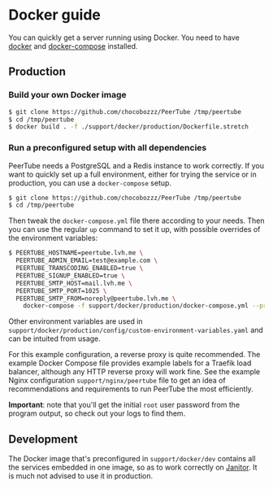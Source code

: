 # Docker guide

You can quickly get a server running using Docker. You need to have
[docker](https://www.docker.com/community-edition) and
[docker-compose](https://docs.docker.com/compose/install/) installed.

## Production

### Build your own Docker image

```bash
$ git clone https://github.com/chocobozzz/PeerTube /tmp/peertube
$ cd /tmp/peertube
$ docker build . -f ./support/docker/production/Dockerfile.stretch
```

### Run a preconfigured setup with all dependencies

PeerTube needs a PostgreSQL and a Redis instance to work correctly. If you want
to quickly set up a full environment, either for trying the service or in
production, you can use a `docker-compose` setup.

```bash
$ git clone https://github.com/chocobozzz/PeerTube /tmp/peertube
$ cd /tmp/peertube
```

Then tweak the `docker-compose.yml` file there according to your needs. Then
you can use the regular `up` command to set it up, with possible overrides of
the environment variables:

```bash
$ PEERTUBE_HOSTNAME=peertube.lvh.me \
  PEERTUBE_ADMIN_EMAIL=test@example.com \
  PEERTUBE_TRANSCODING_ENABLED=true \
  PEERTUBE_SIGNUP_ENABLED=true \
  PEERTUBE_SMTP_HOST=mail.lvh.me \
  PEERTUBE_SMTP_PORT=1025 \
  PEERTUBE_SMTP_FROM=noreply@peertube.lvh.me \
    docker-compose -f support/docker/production/docker-compose.yml --project-directory . up
```

Other environment variables are used in
`support/docker/production/config/custom-environment-variables.yaml` and can be
intuited from usage.

For this example configuration, a reverse proxy is quite recommended. The
example Docker Compose file provides example labels for a Traefik load
balancer, although any HTTP reverse proxy will work fine. See the example
Nginx configuration `support/nginx/peertube` file to get an idea of
recommendations and requirements to run PeerTube the most efficiently.

**Important**: note that you'll get the initial `root` user password from the
program output, so check out your logs to find them.

## Development

The Docker image that's preconfigured in `support/docker/dev` contains all the
services embedded in one image, so as to work correctly on
[Janitor](https://janitor.technology). It is much not advised to use it in
production.

